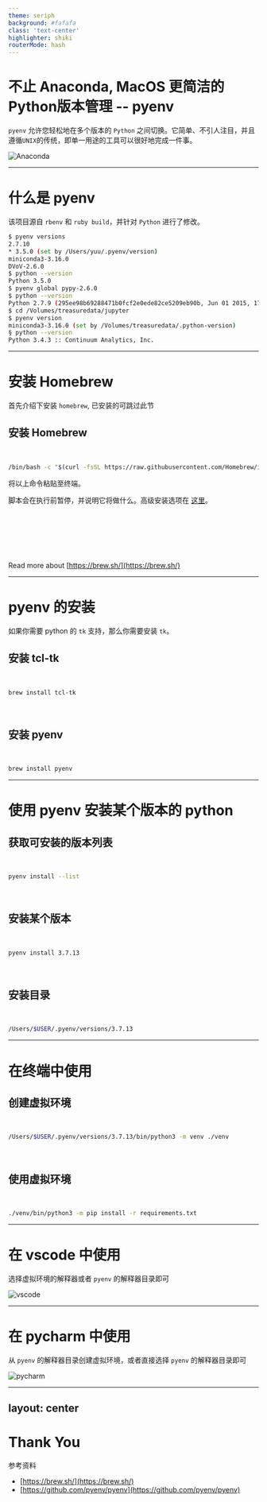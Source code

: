 ```yaml
---
theme: seriph
background: #fafafa
class: 'text-center'
highlighter: shiki
routerMode: hash
---
```


# 不止 Anaconda, MacOS 更简洁的Python版本管理 -- pyenv

`pyenv` 允许您轻松地在多个版本的 `Python` 之间切换。它简单、不引人注目，并且遵循`UNIX`的传统，即单一用途的工具可以很好地完成一件事。

![Anaconda](/brew-pyenv/anaconda.png)

---

# 什么是 pyenv

该项目源自 `rbenv` 和 `ruby build`，并针对 `Python` 进行了修改。

```bash
$ pyenv versions
2.7.10
* 3.5.0 (set by /Users/yuu/.pyenv/version)
miniconda3-3.16.0
DVoV-2.6.0
$ python --version
Python 3.5.0
$ pyenv global pypy-2.6.0
$ python --version
Python 2.7.9 (295ee98b69288471b0fcf2e0ede82ce5209eb90b, Jun 01 2015, 17:30:13) [PyPy 2.6.0 with GCC 4.9.2]
$ cd /Volumes/treasuredata/jupyter
$ pyenv version
miniconda3-3.16.0 (set by /Volumes/treasuredata/.python-version)
§ python --version
Python 3.4.3 :: Continuum Analytics, Inc.
```

---

# 安装 Homebrew

首先介绍下安装 `homebrew`, 已安装的可跳过此节

## 安装 Homebrew

<br/>

```bash
/bin/bash -c "$(curl -fsSL https://raw.githubusercontent.com/Homebrew/install/HEAD/install.sh)"
```

将以上命令粘贴至终端。

脚本会在执行前暂停，并说明它将做什么。高级安装选项在 [这里](https://docs.brew.sh/Installation)。

<br/>
<br/>
<br/>
<br/>
<br/>

Read more about [https://brew.sh/](https://brew.sh/)

---

# pyenv 的安装

如果你需要 python 的 `tk` 支持，那么你需要安装 `tk`。

## 安装 tcl-tk

<br/>

```bash
brew install tcl-tk
```

<br/>

## 安装 pyenv

<br/>

```bash
brew install pyenv
```

---

# 使用 pyenv 安装某个版本的 python

## 获取可安装的版本列表

<br/>

```bash
pyenv install --list
```

<br/>

## 安装某个版本

<br/>

```bash
pyenv install 3.7.13
```

<br/>

## 安装目录

<br/>

```bash
/Users/$USER/.pyenv/versions/3.7.13
```

---

# 在终端中使用

## 创建虚拟环境

<br/>

```bash
/Users/$USER/.pyenv/versions/3.7.13/bin/python3 -m venv ./venv
```

<br/>

## 使用虚拟环境

<br/>

```bash
./venv/bin/python3 -m pip install -r requirements.txt
```

---

# 在 vscode 中使用

选择虚拟环境的解释器或者 `pyenv` 的解释器目录即可

![vscode](/brew-pyenv/vscode.png)

---

# 在 pycharm 中使用

从 `pyenv` 的解释器目录创建虚拟环境，或者直接选择 `pyenv` 的解释器目录即可

![pycharm](/brew-pyenv/pycharm.png)

---
layout: center
---

# Thank You

参考资料

- [https://brew.sh/](https://brew.sh/)
- [https://github.com/pyenv/pyenv](https://github.com/pyenv/pyenv)
